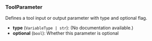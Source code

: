 ### ToolParameter

Defines a tool input or output parameter with type and optional flag.

- **type** (`VariableType | str`): (No documentation available.)
- **optional** (`bool`): Whether this parameter is optional
